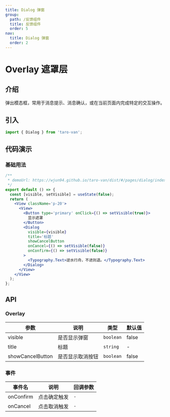 ```yaml
---
title: Dialog 弹窗
group:
  path: /反馈组件
  title: 反馈组件
  order: 5
nav:
  title: Dialog 弹窗
  order: 2
---
```


# Overlay 遮罩层

## 介绍

弹出模态框，常用于消息提示、消息确认，或在当前页面内完成特定的交互操作。

## 引入

```jsx | pure
import { Dialog } from 'taro-van';
```

## 代码演示

### 基础用法

```jsx | iframe
/**
 * demoUrl: https://wjun94.github.io/taro-van/dist/#/pages/dialog/index
 */
export default () => {
  const [visible, setVisible] = useState(false);
  return (
    <View className='p-20'>
      <View>
        <Button type='primary' onClick={() => setVisible(true)}>
          显示遮罩
        </Button>
        <Dialog
          visible={visible}
          title='标题'
          showCancelButton
          onCancel={() => setVisible(false)}
          onConfirm={() => setVisible(false)}
        >
          <Typography.Text>逆水行舟，不进则退。</Typography.Text>
        </Dialog>
      </View>
    </View>
  );
};
```

## API

### Overlay

| 参数             | 说明             | 类型      | 默认值 |
| ---------------- | ---------------- | --------- | ------ |
| visible          | 是否显示弹窗     | `boolean` | false  |
| title            | 标题             | `string`  | -      |
| showCancelButton | 是否显示取消按钮 | `boolean` | false  |

### 事件

| 事件名    | 说明         | 回调参数 |
| --------- | ------------ | -------- |
| onConfirm | 点击确定触发 | `-`      |
| onCancel  | 点击取消触发 | `-`      |
